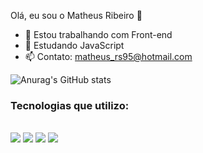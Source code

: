 Olá, eu sou o Matheus Ribeiro 👋

- 🔭 Estou trabalhando com Front-end
- 🌱 Estudando JavaScript
- 📫 Contato: matheus_rs95@hotmail.com

![Anurag's GitHub stats](https://github-readme-stats.vercel.app/api?username=devtuzi&show_icons=true&theme=radical)

<h3>Tecnologias que utilizo:</h3>

<div style="display: inline_block"><br/>
<img align="center alt="html5" src="https://img.shields.io/badge/HTML5-E34F26?style=for-the-badge&logo=html5&logoColor=white" />
<img align="center alt="html5" src="https://img.shields.io/badge/CSS3-1572B6?style=for-the-badge&logo=css3&logoColor=white" />
<img align="center alt="html5" src="https://img.shields.io/badge/JavaScript-F7DF1E?style=for-the-badge&logo=javascript&logoColor=black" />
<img align="center alt="html5" src="https://img.shields.io/badge/Bootstrap-563D7C?style=for-the-badge&logo=bootstrap&logoColor=white" />
</div>
